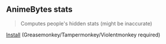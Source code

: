 ## AnimeBytes stats

> Computes people's hidden stats (might be inaccurate)

[Install](https://raw.githubusercontent.com/ewasion/userscripts/master/ab-stats/ab-stats.user.js) (Greasemonkey/Tampermonkey/Violentmonkey required)
